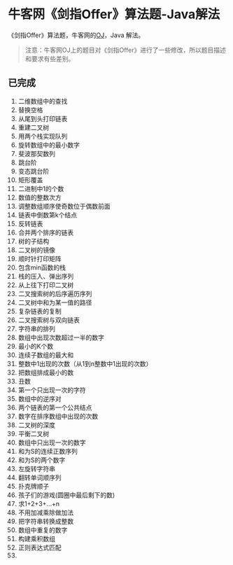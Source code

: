# 牛客网《剑指Offer》算法题-Java解法
《剑指Offer》算法题，牛客网的[OJ](https://www.nowcoder.com/ta/coding-interviews)，Java
解法。
> 注意：牛客网OJ上的题目对《剑指Offer》进行了一些修改，所以题目描述和要求有些差别。

## 已完成
1. 二维数组中的查找
2. 替换空格
3. 从尾到头打印链表
4. 重建二叉树
5. 用两个栈实现队列
6. 旋转数组中的最小数字
7. 斐波那契数列
8. 跳台阶
9. 变态跳台阶
10. 矩形覆盖
11. 二进制中1的个数
12. 数值的整数次方
13. 调整数组顺序使奇数位于偶数前面
14. 链表中倒数第k个结点
15. 反转链表
16. 合并两个排序的链表
17. 树的子结构
18. 二叉树的镜像
19. 顺时针打印矩阵
20. 包含min函数的栈
21. 栈的压入、弹出序列
22. 从上往下打印二叉树
23. 二叉搜索树的后序遍历序列
24. 二叉树中和为某一值的路径
25. 复杂链表的复制
26. 二叉搜索树与双向链表
27. 字符串的排列
28. 数组中出现次数超过一半的数字
29. 最小的K个数
30. 连续子数组的最大和
31. 整数中1出现的次数（从1到n整数中1出现的次数）
32. 把数组排成最小的数
33. 丑数
34. 第一个只出现一次的字符
35. 数组中的逆序对
36. 两个链表的第一个公共结点
37. 数字在排序数组中出现的次数
38. 二叉树的深度
39. 平衡二叉树
40. 数组中只出现一次的数字
41. 和为S的连续正数序列
42. 和为S的两个数字
43. 左旋转字符串
44. 翻转单词顺序列
45. 扑克牌顺子
46. 孩子们的游戏(圆圈中最后剩下的数)
47. 求1+2+3+...+n
48. 不用加减乘除做加法
49. 把字符串转换成整数
50. 数组中重复的数字
51. 构建乘积数组
52. 正则表达式匹配
53. 